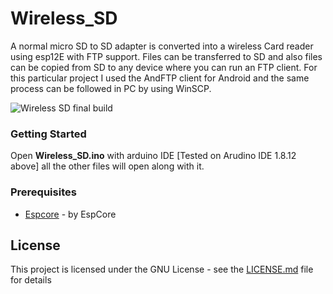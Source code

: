 # Wireless_SD

A normal micro SD to SD adapter is converted into a wireless Card reader using esp12E with FTP support.
Files can be transferred to SD and also files can be copied from SD to any device where you can run an FTP client.
For this particular project I used the AndFTP client for Android and the same process can be followed in PC by using WinSCP.

![Wireless SD final build](https://github.com/Neutrino-1/Wireless_SD/blob/master/Circuit/wireless%20SD%20another.jpg)

### Getting Started

Open **Wireless_SD.ino** with arduino IDE [Tested on Arudino IDE 1.8.12 above]
all the other files will open along with it.

### Prerequisites

* [Espcore](https://github.com/esp8266/Arduino) - by EspCore

## License

This project is licensed under the GNU License - see the [LICENSE.md](LICENSE.md) file for details

